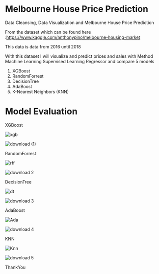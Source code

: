 # Melbourne House Price Prediction
Data Cleansing, Data Visualization and Melbourne House Price Prediction

From the dataset which can be found here :https://www.kaggle.com/anthonypino/melbourne-housing-market

This data is data from 2016 until 2018

With this dataset I will visualize and predict prices and sales with Method Machine Learning Supervised Learning Regressor and compare 5 models

1. XGBoost
2. RandomForrest
3. DecisionTree
4. AdaBoost
5. K-Nearest Neighbors (KNN)

# Model Evaluation

XGBoost

![xgb](https://user-images.githubusercontent.com/44828347/104028205-09eb7880-51fb-11eb-9425-021acaedceea.jpg)

![download (1)](https://user-images.githubusercontent.com/44828347/104028228-0f48c300-51fb-11eb-9807-e13180c3d20f.png)

RandomForrest

![rff](https://user-images.githubusercontent.com/44828347/104028244-1374e080-51fb-11eb-8f53-cd9bfaa8c22f.jpg)

![download 2](https://user-images.githubusercontent.com/44828347/104028266-18399480-51fb-11eb-83b6-6ac97f1ac0c9.png)

DecisionTree

![dt](https://user-images.githubusercontent.com/44828347/104028272-1bcd1b80-51fb-11eb-92d1-1b2a8f03efe0.jpg)

![download 3](https://user-images.githubusercontent.com/44828347/104028282-1f60a280-51fb-11eb-907e-5679e7269469.png)

AdaBoost

![Ada](https://user-images.githubusercontent.com/44828347/104076504-d8010300-5248-11eb-881e-84cf3a59da01.jpg)

![download 4](https://user-images.githubusercontent.com/44828347/104076518-de8f7a80-5248-11eb-93a4-d7584f87159f.png)

KNN

![Knn](https://user-images.githubusercontent.com/44828347/104076507-d9323000-5248-11eb-9051-5f5bdd5ee5f2.jpg)

![download 5](https://user-images.githubusercontent.com/44828347/104076519-df281100-5248-11eb-8732-13e5dfde0a82.png)

ThankYou









